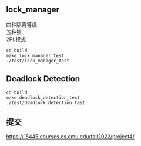 
## lock_manager
四种隔离等级  
五种锁  
2PL模式  

```
cd build
make lock_manager_test
./test/lock_manager_test
``` 

## Deadlock Detection
```
cd build
make deadlock_detection_test
./test/deadlock_detection_test
```

## 提交
https://15445.courses.cs.cmu.edu/fall2022/project4/